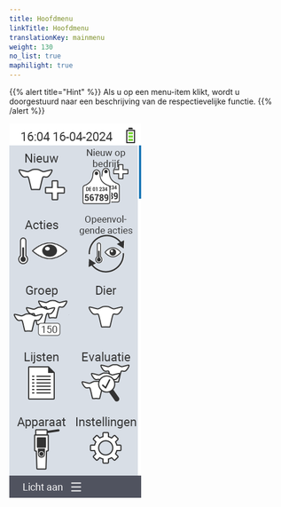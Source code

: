 ```yaml
---
title: Hoofdmenu
linkTitle: Hoofdmenu
translationKey: mainmenu
weight: 130
no_list: true
maphilight: true
---
```

{{% alert title="Hint" %}}
Als u op een menu-item klikt, wordt u doorgestuurd naar een beschrijving van de respectievelijke functie.
{{% /alert %}}

<img src="mainmenu.png" alt="VitalControl Hoofdmenu" title="Hoofdmenu" usemap="#workmap" class="maphilight" />

<map name="workmap">
  <area shape="rect" coords="3,40,116,160" alt="Nieuw" title="Nieuwe dieren aanmaken&#10;Muisklik: open documentatie" href="/nl/docs/new/">
  <area shape="rect" coords="3,160,116,280" alt="Acties" title="Acties op dieren&#10;Muisklik: open documentatie" href="/nl/docs/acties/">
  <area shape="rect" coords="3,280,116,400" alt="Kudde" title="Kuddemenu&#10;Muisklik: open documentatie" href="/nl/docs/herd/">
  <area shape="rect" coords="3,400,116,520" alt="Lijsten" title="Dierenlijsten&#10;Muisklik: open documentatie" href="/nl/docs/lists/">
  <area shape="rect" coords="3,520,116,634" alt="Apparaat" title="Apparaat&#10;Muisklik: open documentatie" href="/nl/docs/device/">

  <area shape="rect" coords="116,40,230,160" alt="Nieuw op boerderij" title="Toegang van dieren&#10;Muisklik: open documentatie" href="/nl/docs/new-on-farm/">
  <area shape="rect" coords="116,160,230,280" alt="Actieketen" title="Keten van acties&#10;Muisklik: open documentatie" href="/nl/docs/chain-of-actions/">
  <area shape="rect" coords="116,280,230,400" alt="Dier" title="Dier&#10;Muisklik: open documentatie" href="/nl/docs/animal/">
  <area shape="rect" coords="116,400,230,520" alt="Evaluatie" title="Evaluatie&#10;Muisklik: open documentatie" href="/nl/docs/evaluation/">
  <area shape="rect" coords="116,520,230,634" alt="Instellingen" title="Instellingen&#10;Muisklik: open documentatie" href="/nl/docs/settings/">
</map>

